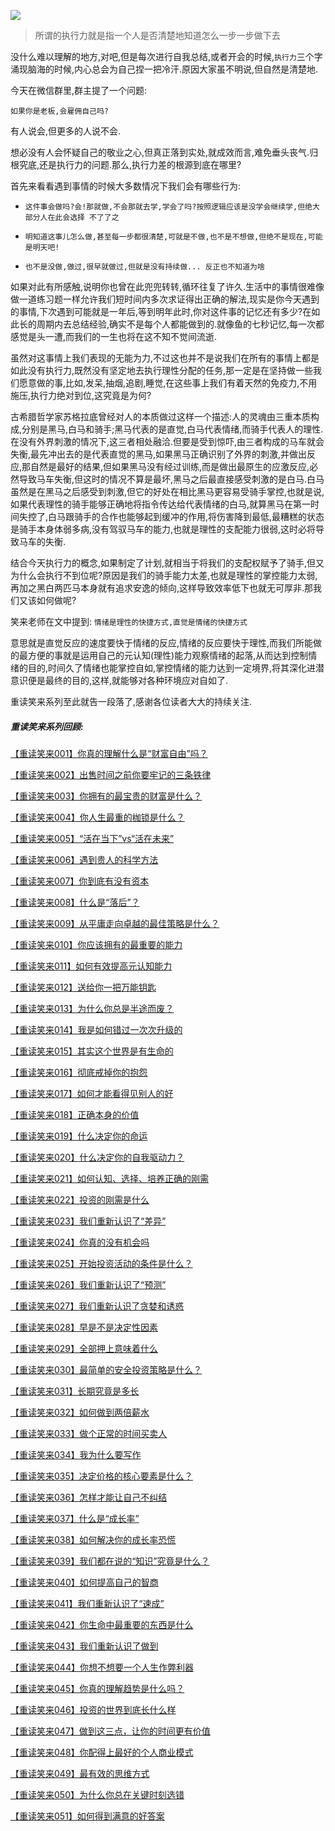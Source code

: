 
![](http://ww1.sinaimg.cn/mw690/007vtY08gy1g2pdojm5x8j30qo0hsdjy.jpg)

> 所谓的执行力就是指一个人是否清楚地知道怎么一步一步做下去

没什么难以理解的地方,对吧,但是每次进行自我总结,或者开会的时候,`执行力`三个字涌现脑海的时候,内心总会为自己捏一把冷汗.原因大家虽不明说,但自然是清楚地.

今天在微信群里,群主提了一个问题:

`如果你是老板,会雇佣自己吗?`

有人说会,但更多的人说不会.

想必没有人会怀疑自己的敬业之心,但真正落到实处,就成效而言,难免垂头丧气.归根究底,还是执行力的问题.那么,执行力差的根源到底在哪里?

首先来看看遇到事情的时候大多数情况下我们会有哪些行为:

- `这件事会做吗?会!那就做,不会那就去学,学会了吗?按照逻辑应该是没学会继续学,但绝大部分人在此会选择 不了了之`

- `明知道这事儿怎么做,甚至每一步都很清楚,可就是不做,也不是不想做,但绝不是现在,可能是明天吧!`

- `也不是没做,做过,很早就做过,但就是没有持续做... 反正也不知道为啥`

如果对此有所感触,说明你也曾在此兜兜转转,循环往复了许久.生活中的事情很难像做一道练习题一样允许我们短时间内多次求证得出正确的解法,现实是你今天遇到的事情,下次遇到可能就是一年后,等到明年此时,你对这件事的记忆还有多少?在如此长的周期内去总结经验,确实不是每个人都能做到的.就像鱼的七秒记忆,每一次都感觉是头一遭,而我们的一生也将在这不知不觉间流逝.

虽然对这事情上我们表现的无能为力,不过这也并不是说我们在所有的事情上都是如此没有执行力,既然没有坚定地去执行理性分配的任务,那一定是在坚持做一些我们愿意做的事,比如,发呆,抽烟,追剧,睡觉,在这些事上我们有着天然的免疫力,不用施压,执行力绝对到位,这究竟是为何?

古希腊哲学家苏格拉底曾经对人的本质做过这样一个描述:人的灵魂由三重本质构成,分别是黑马,白马和骑手;黑马代表的是直觉,白马代表情绪,而骑手代表人的理性.在没有外界刺激的情况下,这三者相处融洽.但要是受到惊吓,由三者构成的马车就会失衡,最先冲出去的是代表直觉的黑马,如果黑马正确识别了外界的刺激,并做出反应,那自然是最好的结果,但如果黑马没有经过训练,而是做出最原生的应激反应,必然导致马车失衡,但这时的情况不算是最坏,黑马之后最直接感受刺激的是白马.白马虽然是在黑马之后感受到刺激,但它的好处在相比黑马更容易受骑手掌控,也就是说,如果代表理性的骑手能够正确地将指令传达给代表情绪的白马,就算黑马在第一时间失控了,白马跟骑手的合作也能够起到缓冲的作用,将伤害降到最低,最糟糕的状态是骑手本身体弱多病,没有驾驭马车的能力,也就是理性的支配能力很弱,这时必将导致马车的失衡.

结合今天执行力的概念,如果制定了计划,就相当于将我们的支配权赋予了骑手,但又为什么会执行不到位呢?原因是我们的骑手能力太差,也就是理性的掌控能力太弱,再加之黑白两匹马本身就有追求安逸的倾向,这样导致效率低下也就无可厚非.那我们又该如何做呢?

笑来老师在文中提到:
    `情绪是理性的快捷方式,直觉是情绪的快捷方式`

意思就是直觉反应的速度要快于情绪的反应,情绪的反应要快于理性,而我们所能做的最方便的事就是运用自己的元认知(理性)能力观察情绪的起落,从而达到控制情绪的目的,时间久了情绪也能掌控自如,掌控情绪的能力达到一定境界,将其深化进潜意识便是最终的目的,这样,就能够对各种环境应对自如了.

重读笑来系列至此就告一段落了,感谢各位读者大大的持续关注.

##### 重读笑来系列回顾:

[【重读笑来001】你真的理解什么是“财富自由”吗？](https://mp.weixin.qq.com/s?__biz=MzAxNjk1OTg4Nw==&mid=2247483801&idx=1&sn=e6b4280b6adab4c626de0c35a1210260&chksm=9bed9179ac9a186f49e17e47689d83b4c825f0855f16a756d2b8bc6f4030a55345a3bcfbfe3b#rd)

[【重读笑来002】出售时间之前你要牢记的三条铁律
](https://mp.weixin.qq.com/s?__biz=MzAxNjk1OTg4Nw==&mid=2247483804&idx=1&sn=4bafd27c148adfa2f4bfd6b01afa5e66&chksm=9bed917cac9a186a7d140b188fb1b0b7934ec377d5ee6591e340801da5ff5de82e0089372ae5&token=1484352294&lang=zh_CN#rd)

[【重读笑来003】你拥有的最宝贵的财富是什么？](https://mp.weixin.qq.com/s?__biz=MzAxNjk1OTg4Nw==&mid=2247483808&idx=1&sn=c232f2e426b5411e5681d10033ebc960&chksm=9bed9140ac9a1856c31042cfe8a280eefdf236c655c803c79e13ae44d3eeb1b1b4c09eb5eb77&token=1484352294&lang=zh_CN#rd)

[【重读笑来004】你人生最重的枷锁是什么？](https://mp.weixin.qq.com/s?__biz=MzAxNjk1OTg4Nw==&mid=2247483813&idx=1&sn=e20a1d27afce6f975d16aed68ce8c191&chksm=9bed9145ac9a18534e87aec06e47a583bb6a1bf1aed6acb369f72d01baf996faec225b60c96a&token=1484352294&lang=zh_CN#rd)

[【重读笑来005】“活在当下”vs“活在未来”](https://mp.weixin.qq.com/s?__biz=MzAxNjk1OTg4Nw==&mid=2247483819&idx=1&sn=3f572951bb5ac87148c091b74b946b9f&chksm=9bed914bac9a185d5eeee9661d78f04043797a6cb549b037c3ee507871557e290a8d15d8526d&token=1484352294&lang=zh_CN#rd)

[【重读笑来006】遇到贵人的科学方法](https://mp.weixin.qq.com/s?__biz=MzAxNjk1OTg4Nw==&mid=2247483823&idx=1&sn=98620a11dd9cd9f832d3c92b5b1a9226&chksm=9bed914fac9a185979728d23524ad6d12d30a3be51b269e781b760893a334e94ce83d2596a45&token=1484352294&lang=zh_CN#rd)

[【重读笑来007】你到底有没有资本](https://mp.weixin.qq.com/s?__biz=MzAxNjk1OTg4Nw==&mid=2247483827&idx=1&sn=e2dbfb46e670d4e14624b1c294e81787&chksm=9bed9153ac9a18457c7eb8f8c5d9ed71c8d31712290ebfe0900295f0aee7b78244bbca08f2a7&token=1484352294&lang=zh_CN#rd)

[【重读笑来008】什么是“落后”？](https://mp.weixin.qq.com/s?__biz=MzAxNjk1OTg4Nw==&mid=2247483834&idx=1&sn=f0aa4118d745327fdb663544ee30d6b4&chksm=9bed915aac9a184c92af9659ca13ca3e69e86165af7f4662b02cc1ab80be994acd97a09645cf&token=1484352294&lang=zh_CN#rd)

[【重读笑来009】从平庸走向卓越的最佳策略是什么？](https://mp.weixin.qq.com/s?__biz=MzAxNjk1OTg4Nw==&mid=2247483838&idx=1&sn=1f50faf691936c534a700512a0a63e99&chksm=9bed915eac9a1848df03a4f6adc271e396b62e26eb6989a9c99e3ac28498fe9938927046c373&token=1484352294&lang=zh_CN#rd)

[【重读笑来010】你应该拥有的最重要的能力](https://mp.weixin.qq.com/s?__biz=MzAxNjk1OTg4Nw==&mid=2247483844&idx=1&sn=19d84a1050de2e5c6c05b7ec3f404e98&chksm=9bed9124ac9a1832bf6ea1ceeb23e662239a76a834e7d9468f54e2aa28c4137bfdb3b3176b32&token=1484352294&lang=zh_CN#rd)

[【重读笑来011】如何有效提高元认知能力](https://mp.weixin.qq.com/s?__biz=MzAxNjk1OTg4Nw==&mid=2247483855&idx=1&sn=1c2c6ac5ae621d27c7263bc0cc20367f&chksm=9bed912fac9a1839109152e9c8453b15834289e78455b1bdba83f9eea15d7819a96847d2889e&token=1484352294&lang=zh_CN#rd)

[【重读笑来012】送给你一把万能钥匙](https://mp.weixin.qq.com/s?__biz=MzAxNjk1OTg4Nw==&mid=2247483858&idx=1&sn=fd5f0b92635398d53b886ed9f530d76b&chksm=9bed9132ac9a182430dd459011b6e37ffdc2c183dbced3276e15610914593945942ea458e530&token=1484352294&lang=zh_CN#rd)

[【重读笑来013】为什么你总是半途而废？](https://mp.weixin.qq.com/s?__biz=MzAxNjk1OTg4Nw==&mid=2247483862&idx=1&sn=48974f19b9bd7b642bbe2db3ff72c258&chksm=9bed9136ac9a1820e2878286a50b4f3be59dfce044150b5e572950c13baa608b9a8647727626&token=1484352294&lang=zh_CN#rd)

[【重读笑来014】我是如何错过一次次升级的](https://mp.weixin.qq.com/s?__biz=MzAxNjk1OTg4Nw==&mid=2247483865&idx=1&sn=723a1793be7310a466ebfa073c352ace&chksm=9bed9139ac9a182fb2d2ade10ea9c53eb8297d57ddc8f912458b8deb5400f87c46afc60931ff&token=1484352294&lang=zh_CN#rd)

[【重读笑来015】其实这个世界是有生命的](https://mp.weixin.qq.com/s?__biz=MzAxNjk1OTg4Nw==&mid=2247483868&idx=1&sn=e52de3f997e0c3378481f77414ec0f30&chksm=9bed913cac9a182ae9c8b1c153d61087ad5990f3acad63c2a679c0a4893eab7b9f19bdb0937c&token=1484352294&lang=zh_CN#rd)

[【重读笑来016】彻底戒掉你的抱怨](https://mp.weixin.qq.com/s?__biz=MzAxNjk1OTg4Nw==&mid=2247483871&idx=1&sn=9ca9557b03d93341b3403d2a7f7183dd&chksm=9bed913fac9a182901fba776797510f9b78474b539510c224c2472f644c8f65387de19267128&token=1484352294&lang=zh_CN#rd)

[【重读笑来017】如何才能看得见别人的好](https://mp.weixin.qq.com/s?__biz=MzAxNjk1OTg4Nw==&mid=2247483876&idx=1&sn=50b102df371763583f91c77d6ffb33bd&chksm=9bed9104ac9a181277e9d2a216f891cec7ceb0299e1b2ca2f368fd14c79f8a4daa9615026958&token=1484352294&lang=zh_CN#rd)

[【重读笑来018】正确本身的价值](https://mp.weixin.qq.com/s?__biz=MzAxNjk1OTg4Nw==&mid=2247483879&idx=1&sn=276eebb0ad0f0d8796cbc80b300ed19a&chksm=9bed9107ac9a1811ca04f3396b51274fca13adbc2d80657ad003a093aab2357e58ecbdd2264d&token=1484352294&lang=zh_CN#rd)

[【重读笑来019】什么决定你的命运](https://mp.weixin.qq.com/s?__biz=MzAxNjk1OTg4Nw==&mid=2247483883&idx=1&sn=f8030c71e72aaee5737ce56c7755d9f0&chksm=9bed910bac9a181d0f089b4971562b51026d7cb0fcbf0184ebee4197bf9d4d959b4fc004c72d&token=1484352294&lang=zh_CN#rd)

[【重读笑来020】什么决定你的自我驱动力？](https://mp.weixin.qq.com/s?__biz=MzAxNjk1OTg4Nw==&mid=2247483891&idx=1&sn=05c597addb59471be3bc2dc6acf25136&chksm=9bed9113ac9a1805f28a6602bde8514dc28804f3be6fccd5d7612573713e1170612037bac0e6&token=1484352294&lang=zh_CN#rd)

[【重读笑来021】如何认知、选择、培养正确的刚需](https://mp.weixin.qq.com/s?__biz=MzAxNjk1OTg4Nw==&mid=2247483903&idx=1&sn=ab2f19b22995831c42fa40e7b2015849&chksm=9bed911fac9a1809d595ed079fb5ed1b548251102b6b765b4a3163b64398cb5fc7c7cd16f4c0&token=1484352294&lang=zh_CN#rd)

[【重读笑来022】投资的刚需是什么](https://mp.weixin.qq.com/s?__biz=MzAxNjk1OTg4Nw==&mid=2247483906&idx=1&sn=226151d40e18a9a14c800d8edf37465d&chksm=9bed92e2ac9a1bf427cdb39e7829b2b82737de037829de3489b06ba9484b1b0dd1634d434aa0&token=1484352294&lang=zh_CN#rd)

[【重读笑来023】我们重新认识了“差异”](https://mp.weixin.qq.com/s?__biz=MzAxNjk1OTg4Nw==&mid=2247483909&idx=1&sn=602b7cdd8a446d5a3b1b1084ca31e807&chksm=9bed92e5ac9a1bf35163d5da101d2032bee515fab33c666bcbc7cc67f40a91a9a56dd62efce6&token=1484352294&lang=zh_CN#rd)

[【重读笑来024】你真的没有机会吗](https://mp.weixin.qq.com/s?__biz=MzAxNjk1OTg4Nw==&mid=2247483913&idx=1&sn=75bef2930c9cb0f4fe35c68460f889a6&chksm=9bed92e9ac9a1bffcabf0364dee584be100f21c4e1c794b154098c8daccd4650dd04188129ba&token=1484352294&lang=zh_CN#rd)

[【重读笑来025】开始投资活动的条件是什么？](https://mp.weixin.qq.com/s?__biz=MzAxNjk1OTg4Nw==&mid=2247483919&idx=1&sn=916c554447f403b2a8888b3d85dac342&chksm=9bed92efac9a1bf9f25ca1be61b1bb9d06600a31136c551071c2d9acddba068bbcadf5087fa8&token=1484352294&lang=zh_CN#rd)

[【重读笑来026】我们重新认识了“预测”
](https://mp.weixin.qq.com/s?__biz=MzAxNjk1OTg4Nw==&mid=2247483923&idx=1&sn=cf223b8acea6b215774e36b256a6843c&chksm=9bed92f3ac9a1be5dc990dcf10e5b3a14bc87d81829503c8d8425cccf246b745167bfd598e23&token=1484352294&lang=zh_CN#rd)

[【重读笑来027】我们重新认识了贪婪和诱惑
](https://mp.weixin.qq.com/s?__biz=MzAxNjk1OTg4Nw==&mid=2247483931&idx=1&sn=663be156fafa996b48194c699520b6c0&chksm=9bed92fbac9a1bed203bf5bc5bbff7674b0ce6878cfa84c7ddf467e19a02d003792d67cc86c3&token=1484352294&lang=zh_CN#rd)

[【重读笑来028】早是不是决定性因素
](https://mp.weixin.qq.com/s?__biz=MzAxNjk1OTg4Nw==&mid=2247483938&idx=1&sn=0babf88ff8b457e1e084d9f03bc21034&chksm=9bed92c2ac9a1bd45ca11f4eea2843591e5cbfb0f18f0786176e655cf91fa268b5df58e11bf9&token=1484352294&lang=zh_CN#rd)

[【重读笑来029】全部押上意味着什么
](http://mp.weixin.qq.com/s?__biz=MzAxNjk1OTg4Nw==&mid=2247483947&idx=1&sn=98a7cb8e19b787fcc3454ea3386d3d1c&chksm=9bed92cbac9a1bdd6896032e76aa7d2207c18fdd2902edf2fa77af0d0d02a742850d0ca4e582&token=1484352294&lang=zh_CN#rd)

[【重读笑来030】最简单的安全投资策略是什么？
](https://mp.weixin.qq.com/s?__biz=MzAxNjk1OTg4Nw==&mid=2247483951&idx=1&sn=c2235e4dffef33211ed5018459f87c78&chksm=9bed92cfac9a1bd9a4a9b2f7807d97208d2b70dd020435b1916e904f3481e8ec83570c7927d0&token=1484352294&lang=zh_CN#rd)

[【重读笑来031】长期究竟是多长
](https://mp.weixin.qq.com/s?__biz=MzAxNjk1OTg4Nw==&mid=2247483955&idx=1&sn=898ce11432cef63407deace5749679f8&chksm=9bed92d3ac9a1bc574dcf778da2635ae290061c0eff6ba2fba81a92a2ea00f601ab53c1c3cfe&token=1484352294&lang=zh_CN#rd)

[【重读笑来032】如何做到两倍薪水
](https://mp.weixin.qq.com/s?__biz=MzAxNjk1OTg4Nw==&mid=2247483963&idx=1&sn=459d735a0027162a2cf678ec6690b574&chksm=9bed92dbac9a1bcd8feed7316e372b54454a11c10f65e2d7a12c915cd799b916562bbe5623fe&token=1484352294&lang=zh_CN#rd)

[【重读笑来033】做个正常的时间买卖人
](https://mp.weixin.qq.com/s?__biz=MzAxNjk1OTg4Nw==&mid=2247483967&idx=1&sn=f4baf8c2cb776b50e51712bdccd59890&chksm=9bed92dfac9a1bc9b16d02e1f28341de11feaaebcca47e221c825101d64bc17a50bb90bf901f&token=1484352294&lang=zh_CN#rd)

[【重读笑来034】我为什么要写作
](https://mp.weixin.qq.com/s?__biz=MzAxNjk1OTg4Nw==&mid=2247483974&idx=1&sn=a79e2d35e44f7419e9349b3aa3235901&chksm=9bed92a6ac9a1bb0474433c2de2911ed08a0b7bbcc18e40ed39307e68a0e6f396dd6ed583ae7&token=1484352294&lang=zh_CN#rd)

[【重读笑来035】决定价格的核心要素是什么？
](https://mp.weixin.qq.com/s?__biz=MzAxNjk1OTg4Nw==&mid=2247483978&idx=1&sn=483bbca87dfb55f517c93c842b6d785f&chksm=9bed92aaac9a1bbcc1c4ef639821a0707cbd18af2c31e0871faffa770fa081cf50d79672efc0&token=1484352294&lang=zh_CN#rd)

[【重读笑来036】怎样才能让自己不纠结
](https://mp.weixin.qq.com/s?__biz=MzAxNjk1OTg4Nw==&mid=2247483982&idx=1&sn=67a27d4d34ed816dc9eeda16ebca2b98&chksm=9bed92aeac9a1bb8a4a06d6c62ab0e9ddfef6d01d704f6e661b57828914c333877c6c6782582&token=1484352294&lang=zh_CN#rd)

[【重读笑来037】什么是“成长率”
](https://mp.weixin.qq.com/s?__biz=MzAxNjk1OTg4Nw==&mid=2247483990&idx=1&sn=15539c4fce6858fc4bdfbfbf563d266d&chksm=9bed92b6ac9a1ba0c574e15e9fc141ca64f286b197a81341a723d02b3786793aa08e63c3ad2a&token=1484352294&lang=zh_CN#rd)

[【重读笑来038】如何解决你的成长率恐慌
](https://mp.weixin.qq.com/s?__biz=MzAxNjk1OTg4Nw==&mid=2247483994&idx=1&sn=11db61666a520c2c08844704f1a724b2&chksm=9bed92baac9a1bac023bfd4e323e3b567cb42bca8a1a3cba63ca9188b9ad4b78b103ec674dc3&token=1484352294&lang=zh_CN#rd)

[【重读笑来039】我们都在说的“知识”究竟是什么？
](https://mp.weixin.qq.com/s?__biz=MzAxNjk1OTg4Nw==&mid=2247483998&idx=1&sn=ebb57cff2750966f661018c74a4e229f&chksm=9bed92beac9a1ba8155e9f8448b5f4d241672dac4124ae477d1edc8663a6740c81152d11449a&token=1484352294&lang=zh_CN#rd)

[【重读笑来040】如何提高自己的智商
](https://mp.weixin.qq.com/s?__biz=MzAxNjk1OTg4Nw==&mid=2247484002&idx=1&sn=185313f3269fe794c3173a385c1bd036&chksm=9bed9282ac9a1b9474a2f666769800f12b321f9620a98b7db1280f6a582e6b43df145e903af5&token=1484352294&lang=zh_CN#rd)

[【重读笑来041】我们重新认识了“速成”
](https://mp.weixin.qq.com/s?__biz=MzAxNjk1OTg4Nw==&mid=2247484006&idx=1&sn=ac90b7f712e23a84e8304dd3d8432c09&chksm=9bed9286ac9a1b9030dd2a9535101594d47005c0e80a81d4a2bfe5ca3a9110bf2c546d0b63ff&token=1484352294&lang=zh_CN#rd)

[【重读笑来042】你生命中最重要的东西是什么
](https://mp.weixin.qq.com/s?__biz=MzAxNjk1OTg4Nw==&mid=2247484011&idx=1&sn=ce260996b85ab06c63535c1407d71c3e&chksm=9bed928bac9a1b9d4316d49ee61139d9502713b86771427a4dae61d5fa896bc5caf37292032d&token=1484352294&lang=zh_CN#rd)

[【重读笑来043】我们重新认识了做到
](https://mp.weixin.qq.com/s?__biz=MzAxNjk1OTg4Nw==&mid=2247484028&idx=1&sn=6fca02f0fd9c84fa61ef7b51e47b3e24&chksm=9bed929cac9a1b8ab7fa9a57ea3cce34f35b341477e579319f9a851b843a3bca4b8476a2e19c&token=1484352294&lang=zh_CN#rd)

[【重读笑来044】你想不想要一个人生作弊利器
](https://mp.weixin.qq.com/s?__biz=MzAxNjk1OTg4Nw==&mid=2247484031&idx=1&sn=c6ab977e56f5d32415f2157266c0ae9c&chksm=9bed929fac9a1b890dcd28b699386217e436e6eb77d9545afbe407ea73597f68d567e026551b&token=1484352294&lang=zh_CN#rd)

[【重读笑来045】你真的理解趋势是什么吗？
](https://mp.weixin.qq.com/s?__biz=MzAxNjk1OTg4Nw==&mid=2247484036&idx=1&sn=01f1ad15344fe71e94dc3f1323672d3f&chksm=9bed9264ac9a1b7263d8978fcd1ba43c3c34997fb77e65e42b23e6901e3f0c83915afefb5125&token=1484352294&lang=zh_CN#rd)

[【重读笑来046】投资的世界到底长什么样
](https://mp.weixin.qq.com/s?__biz=MzAxNjk1OTg4Nw==&mid=2247484050&idx=1&sn=3a682a778c885d71ae53492c86a9a203&chksm=9bed9272ac9a1b64b5a437d1d386d5df4fd6d74a8c318a7864c2623bea59c506096789e1eaa3&token=1484352294&lang=zh_CN#rd)

[【重读笑来047】做到这三点，让你的时间更有价值
](https://mp.weixin.qq.com/s?__biz=MzAxNjk1OTg4Nw==&mid=2247484089&idx=1&sn=f64251ef8d52574286f55e4d529e5750&chksm=9bed9259ac9a1b4f8f60a7ec1ddcc5e22d4b732567c700b4e3b61fb5d61e8638039207928947&token=1484352294&lang=zh_CN#rd)

[【重读笑来048】你配得上最好的个人商业模式
](https://mp.weixin.qq.com/s?__biz=MzAxNjk1OTg4Nw==&mid=2247484093&idx=1&sn=36effa5a664a57ff7bd959a331b8b5fb&chksm=9bed925dac9a1b4bd6a1c6fb21a143acbbc4c501496b95a3eeaabf1bf4989b2b30b739e172a9&token=1484352294&lang=zh_CN#rd)

[【重读笑来049】最有效的思维方式
](https://mp.weixin.qq.com/s?__biz=MzAxNjk1OTg4Nw==&mid=2247484103&idx=1&sn=7861b1df1ca45d480decf24e42b171e8&chksm=9bed9227ac9a1b3103fb08d27ab80c85b6475f1f649ca20391a07d2d481a82f4ad5bf4ac149b&token=1484352294&lang=zh_CN#rd)

[【重读笑来050】为什么你总在关键时刻选错
](https://mp.weixin.qq.com/s?__biz=MzAxNjk1OTg4Nw==&mid=2247484123&idx=1&sn=f5e0bd619150035b1be7176c46e0b801&chksm=9bed923bac9a1b2d19cc6c71b223d8e4483e81079a571315a038e7c27483e3103aeb95ed8079&token=1484352294&lang=zh_CN#rd)

[【重读笑来051】如何得到满意的好答案
](https://mp.weixin.qq.com/s?__biz=MzAxNjk1OTg4Nw==&mid=2247484128&idx=1&sn=3508d5e531efa086e6b55c5fec30ff5f&chksm=9bed9200ac9a1b16d5a4f3f5c947f19a6365dd6c7fba3aafb0ca80228a0252dda0bc4b921217&token=1484352294&lang=zh_CN#rd)
